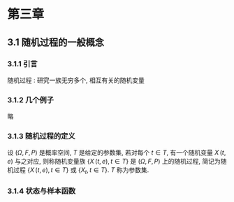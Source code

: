 # 第三章

## 3.1 随机过程的一般概念

### 3.1.1 引言

随机过程
: 研究一族无穷多个, 相互有关的随机变量

### 3.1.2 几个例子

略

### 3.1.3 随机过程的定义

设 $(\Omega, F, P)$ 是概率空间, $T$ 是给定的参数集, 若对每个 $t \in T$, 有一个随机变量 $X\,(t, e)$ 与之对应, 则称随机变量族 $\{ X\,(t,e), t \in T \}$ 是 $(\Omega, F, P)$ 上的随机过程, 简记为随机过程 $\{ X\,(t,e), t \in T \}$ 或 $\{ X_t, t \in T \}$. $T$ 称为参数集.

### 3.1.4 状态与样本函数


